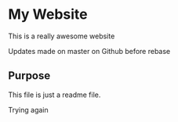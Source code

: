 # My Website

This is a really awesome website

Updates made on master on Github before rebase

## Purpose

This file is just a readme file.

Trying again
